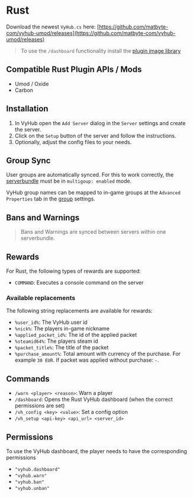# Rust

Download the newest `VyHub.cs` here:
[https://github.com/matbyte-com/vyhub-umod/releases](https://github.com/matbyte-com/vyhub-umod/releases)

> To use the `/dashboard` functionality install the [plugin image library](https://umod.org/plugins/image-library)

## Compatible Rust Plugin APIs / Mods

- Umod / Oxide
- Carbon

## Installation


1. In VyHub open the `Add Server` dialog in the `Server` settings and create the server.
2. Click on the `Setup` button of the server and follow the instructions.
3. Optionally, adjust the config files to your needs.


## Group Sync

User groups are automatically synced. For this to work correctly, the [serverbundle](../guide/server.md) must be in `multigoup: enabled` mode.

VyHub group names can be mapped to in-game groups at the `Advanced Properties` tab in the [group](../guide/group.md) settings.


## Bans and Warnings

> Bans and Warnings are synced between servers within one serverbundle.


## Rewards
For Rust, the following types of rewards are supported:

- `COMMAND`: Executes a console command on the server

### Available replacements
The following string replacements are available for rewards:

- `%user_id%`: The VyHub user id
- `%nick%`: The players in-game nickname
- `%applied_packet_id%`: The id of the applied packet
- `%steamid64%`: The players steam id
- `%packet_title%`: The title of the packet
- `%purchase_amount%`: Total amount with currency of the purchase. For example `30 EUR`. If packet was applied without purchase: `-`.

## Commands

- `/warn <player> <reason>`: Warn a player
- `/dashboard`: Opens the Rust VyHub dashboard (when the correct permissions are set)
- `/vh_config <key> <value>`: Set a config option
- `/vh_setup <api-key> <api_url> <server_id>`

## Permissions

To use the VyHub dashboard, the player needs to have the corresponding permissions

- `"vyhub.dashboard"`
- `"vyhub.warn"`
- `"vyhub.ban"`
- `"vyhub.unban"`
